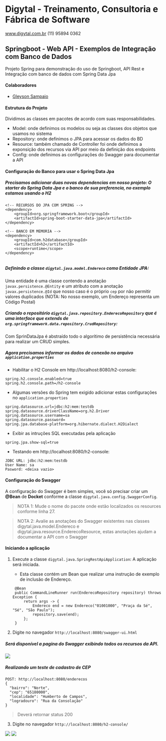 # Digytal - Treinamento, Consultoria e Fábrica de Software
www.digytal.com.br
(11) 95894 0362

## Springboot - Web API - Exemplos de Integração com Banco de Dados

Projeto Spring para demonstração do uso de Springboot, API Rest e Integração com banco de dados com Spring Data Jpa


#### Colaboradores
- [Gleyson Sampaio](https://github.com/glysns)

#### Estrutura do Projeto
Dividimos as classes em pacotes de acordo com suas responsabilidades.
- Model: onde definimos os modelos ou seja as classes dos objetos que usamos no sistema
- Repository: onde definimos o JPA para acessar os dados do BD
- Resource: também chamado de Controller foi onde definimos a exponsição dos recursos via API por meio da definição dos endpoints
- Config: onde definimos as configurações do Swagger para documentar a API

#### Configuração do Banco para usar o Spring Data Jpa

##### Precisamos adicionar duas novas dependencias em nosso projeto: O starter do Spring Data Jpa e o banco de sua preferencia, no exemplo estamos usando o H2

```
<!-- RECURSOS DO JPA COM SPRING -->
<dependency>
	<groupId>org.springframework.boot</groupId>
	<artifactId>spring-boot-starter-data-jpa</artifactId>
</dependency>

<!-- BANCO EM MEMORIA -->
<dependency>
	<groupId>com.h2database</groupId>
	<artifactId>h2</artifactId>
	<scope>runtime</scope>
</dependency>
    
```

##### Definindo a classe `digytal.java.model.Endereco` como Entidade JPA: 
Uma entidade é uma classe contendo a anotação `javax.persistence.@Entity` e um atributo com a anotação `javax.persistence.@Id` que nosso caso é o próprio `cep` por não permitir valores duplicados (NOTA: No nosso exemplo, um Endereço representa um Código Postal)

##### Criando o repositório `digytal.java.repository.EnderecoRepository` que é uma interface que extends de `org.springframework.data.repository.CrudRepository`:
Com SprinDataJpa é abstraído todo o algorítimo de persistência necessária para realizar um CRUD simples. 


##### Agora precisamos informar os dados de conexão no arquivo `application.properties`
  * Habilitar o H2 Console em http://localhost:8080/h2-console:
  ``` 
  spring.h2.console.enabled=true
  spring.h2.console.path=/h2-console
  ```
   * Algumas versões do Spring tem exigido adicionar estas configurações no `application.properties`
  ``` 
  spring.datasource.url=jdbc:h2:mem:testdb
  spring.datasource.driverClassName=org.h2.Driver
  spring.datasource.username=sa
  spring.datasource.password=
  spring.jpa.database-platform=org.hibernate.dialect.H2Dialect
  ```
   
  * Exibir as intruções SQL executadas pela aplicação
  ``` 
  spring.jpa.show-sql=true
  ```
  
  * Testando em http://localhost:8080/h2-console:
  ``` 
  JDBC URL: jdbc:h2:mem:testdb
  User Name: sa
  Pasword: <deixa vazio>
  ``` 
 
#### Configuração do Swagger

A configuração do Swagger é bem simples, você só precisar criar um **@Bean** de **Docket** conforme a classe `digytal.java.config.SwaggerConfig`.

> NOTA 1: Mude o nome do pacote onde estão localizados os resources conforme linha 27.

> NOTA 2: Avalie as anotações do Swagger existentes nas classes digytal.java.model.Endereco e digytal.java.resource.EnderecoResource, estas anotações ajudam a documentar a API com o Swagger


#### Iniciando a aplicação

1. Execute a classe `digytal.java.SpringRestApiApplication`: A aplicação será iniciada.
   * Esta classe contém um Bean que realizar uma instrução de exemplo de inclusão de Endereço.
   ```
	@Bean
	public CommandLineRunner run(EnderecoRepository repository) throws Exception {
		return args -> {
			Endereco end = new Endereco("01001000", "Praça da Sé", "Sé", "São Paulo");
			repository.save(end);
		};
	}
   ```
   
3. Digite no navegador `http://localhost:8080/swagger-ui.html`

##### Será disponível a pagina do Swagger exibindo todos os recursos da API.

![](https://github.com/glysns/java-exemplos/blob/main/spring/spring-rest-api/src/main/resources/swagger.png)

##### Realizando um teste de cadastro de CEP
```
POST: http://localhost:8080/enderecos
{
  "bairro": "Norte",
  "cep": "65180000",
  "localidade": "Humberto de Campos",
  "logradouro": "Rua da Consolação"
}
```

> Deverá retornar status 200

3. Digite no navegador `http://localhost:8080/h2-console/`

![](https://github.com/glysns/java-exemplos/blob/main/spring/spring-jpa-rest-api/src/main/resources/h2.png)
![](https://github.com/glysns/java-exemplos/blob/main/spring/spring-jpa-rest-api/src/main/resources/h2-console.png)


